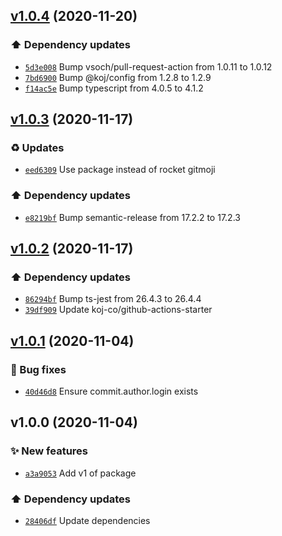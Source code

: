 ## [v1.0.4](https://github.com/koj-co/release-scheduler/compare/v1.0.3...v1.0.4) (2020-11-20)

### ⬆️ Dependency updates

- [`5d3e008`](https://github.com/koj-co/release-scheduler/commit/5d3e008)  Bump vsoch/pull-request-action from 1.0.11 to 1.0.12
- [`7bd6900`](https://github.com/koj-co/release-scheduler/commit/7bd6900)  Bump @koj/config from 1.2.8 to 1.2.9
- [`f14ac5e`](https://github.com/koj-co/release-scheduler/commit/f14ac5e)  Bump typescript from 4.0.5 to 4.1.2

## [v1.0.3](https://github.com/koj-co/release-scheduler/compare/v1.0.2...v1.0.3) (2020-11-17)

### ♻️ Updates

- [`eed6309`](https://github.com/koj-co/release-scheduler/commit/eed6309)  Use package instead of rocket gitmoji

### ⬆️ Dependency updates

- [`e8219bf`](https://github.com/koj-co/release-scheduler/commit/e8219bf)  Bump semantic-release from 17.2.2 to 17.2.3

## [v1.0.2](https://github.com/koj-co/release-scheduler/compare/v1.0.1...v1.0.2) (2020-11-17)

### ⬆️ Dependency updates

- [`86294bf`](https://github.com/koj-co/release-scheduler/commit/86294bf)  Bump ts-jest from 26.4.3 to 26.4.4
- [`39df909`](https://github.com/koj-co/release-scheduler/commit/39df909)  Update koj-co/github-actions-starter

## [v1.0.1](https://github.com/koj-co/release-scheduler/compare/v1.0.0...v1.0.1) (2020-11-04)

### 🐛 Bug fixes

- [`40d46d8`](https://github.com/koj-co/release-scheduler/commit/40d46d8)  Ensure commit.author.login exists

## v1.0.0 (2020-11-04)

### ✨ New features

- [`a3a9053`](https://github.com/koj-co/release-scheduler/commit/a3a9053)  Add v1 of package

### ⬆️ Dependency updates

- [`28406df`](https://github.com/koj-co/release-scheduler/commit/28406df)  Update dependencies

